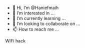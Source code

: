 - 👋 Hi, I’m @Haniefmaih
- 👀 I’m interested in ...
- 🌱 I’m currently learning ...
- 💞️ I’m looking to collaborate on ...
- 📫 How to reach me ...

<!---
Haniefmaih/Haniefmaih is a ✨ special ✨ repository because its `README.md` (this file) appears on your GitHub profile.
You can click the Preview link to take a look at your changes.
--->
WiFi hack
